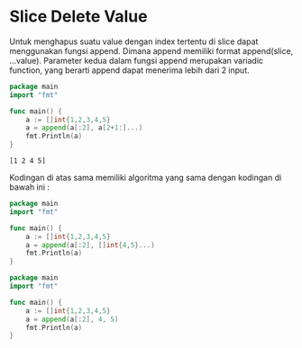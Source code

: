 # Slice Delete Value

Untuk menghapus suatu value dengan index tertentu di slice dapat menggunakan fungsi append. Dimana append memiliki format append(slice, ...value). Parameter kedua dalam fungsi append merupakan variadic function, yang berarti append dapat menerima lebih dari 2 input.

```go
package main
import "fmt"

func main() {
    a := []int{1,2,3,4,5}
    a = append(a[:2], a[2+1:]...)
    fmt.Println(a)
}
```

```
[1 2 4 5]
```

Kodingan di atas sama memiliki algoritma yang sama dengan kodingan di bawah ini :

```go
package main
import "fmt"

func main() {
    a := []int{1,2,3,4,5}
    a = append(a[:2], []int{4,5}...)
    fmt.Println(a)
}
```

```go
package main
import "fmt"

func main() {
    a := []int{1,2,3,4,5}
    a = append(a[:2], 4, 5)
    fmt.Println(a)
}
```

